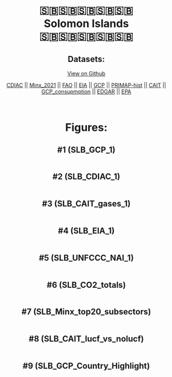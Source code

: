 
<center>
<h1 align="center">
🇸🇧🇸🇧🇸🇧🇸🇧🇸🇧
<br>
Solomon Islands
<br>
🇸🇧🇸🇧🇸🇧🇸🇧🇸🇧
</h1>
<h2>Datasets:</h2>
<p><a href="https://github.com/dquintani/GreenhouseData/tree/master/country_data/SLB_Solomon Islands/data">View on Github</a>
<br></p><p><a href="data/SLB_CDIAC.csv">CDIAC</a> || <a href="data/SLB_Minx_2021.csv">Minx_2021</a> || <a href="data/SLB_FAO.csv">FAO</a> || <a href="data/SLB_EIA.csv">EIA</a> || <a href="data/SLB_GCP.csv">GCP</a> || <a href="data/SLB_PRIMAP-hist.csv">PRIMAP-hist</a> || <a href="data/SLB_CAIT.csv">CAIT</a> || <a href="data/SLB_GCP_consupmption.csv">GCP_consupmption</a> || <a href="data/SLB_EDGAR.csv">EDGAR</a> || <a href="data/SLB_EPA.csv">EPA</a></p><p><br></p>
<h1>Figures:</h1><h2>#1 (SLB_GCP_1)</h2>
<p><img alt="" src="figures/SLB_GCP_1.png" /></p><h2>#2 (SLB_CDIAC_1)</h2>
<p><img alt="" src="figures/SLB_CDIAC_1.png" /></p><h2>#3 (SLB_CAIT_gases_1)</h2>
<p><img alt="" src="figures/SLB_CAIT_gases_1.png" /></p><h2>#4 (SLB_EIA_1)</h2>
<p><img alt="" src="figures/SLB_EIA_1.png" /></p><h2>#5 (SLB_UNFCCC_NAI_1)</h2>
<p><img alt="" src="figures/SLB_UNFCCC_NAI_1.png" /></p><h2>#6 (SLB_CO2_totals)</h2>
<p><img alt="" src="figures/SLB_CO2_totals.png" /></p><h2>#7 (SLB_Minx_top20_subsectors)</h2>
<p><img alt="" src="figures/SLB_Minx_top20_subsectors.png" /></p><h2>#8 (SLB_CAIT_lucf_vs_nolucf)</h2>
<p><img alt="" src="figures/SLB_CAIT_lucf_vs_nolucf.png" /></p><h2>#9 (SLB_GCP_Country_Highlight)</h2>
<p><img alt="" src="figures/SLB_GCP_Country_Highlight.png" /></p>